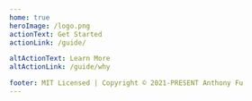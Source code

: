 ```yaml
---
home: true
heroImage: /logo.png
actionText: Get Started
actionLink: /guide/

altActionText: Learn More
altActionLink: /guide/why

footer: MIT Licensed | Copyright © 2021-PRESENT Anthony Fu
---
```



